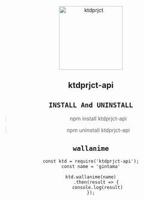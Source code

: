 <div align="center">
<img src="https://i.pinimg.com/originals/c4/c6/fb/c4c6fb0469f227a4d297c68059dc950d.jpg" alt="ktdprjct" width="170" />

## ktdprjct-api

## ```INSTALL And UNINSTALL```
> npm install ktdprjct-api
 
> npm uninstall ktdprjct-api


## ```wallanime```
``` 
const ktd = require('ktdprjct-api');
const name = 'gintama'

ktd.wallanime(name)
    .then(result => {
     console.log(result)
});
```

  
  
